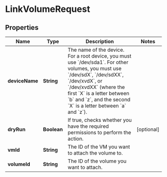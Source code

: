 

# LinkVolumeRequest


## Properties

| Name | Type | Description | Notes |
|------------ | ------------- | ------------- | -------------|
|**deviceName** | **String** | The name of the device. For a root device, you must use &#x60;/dev/sda1&#x60;. For other volumes, you must use &#x60;/dev/sdX&#x60;, &#x60;/dev/sdXX&#x60;, &#x60;/dev/xvdX&#x60;, or &#x60;/dev/xvdXX&#x60; (where the first &#x60;X&#x60; is a letter between &#x60;b&#x60; and &#x60;z&#x60;, and the second &#x60;X&#x60; is a letter between &#x60;a&#x60; and &#x60;z&#x60;). |  |
|**dryRun** | **Boolean** | If true, checks whether you have the required permissions to perform the action. |  [optional] |
|**vmId** | **String** | The ID of the VM you want to attach the volume to. |  |
|**volumeId** | **String** | The ID of the volume you want to attach. |  |



